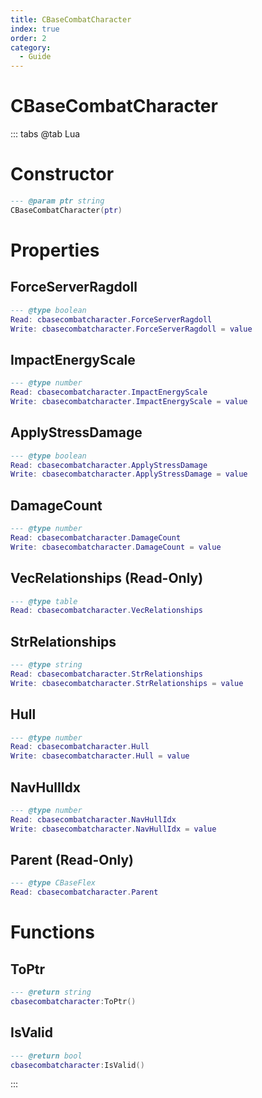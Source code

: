 ```yaml
---
title: CBaseCombatCharacter
index: true
order: 2
category:
  - Guide
---
```


# CBaseCombatCharacter

::: tabs
@tab Lua
# Constructor
```lua
--- @param ptr string
CBaseCombatCharacter(ptr)
```
# Properties
## ForceServerRagdoll 
```lua
--- @type boolean
Read: cbasecombatcharacter.ForceServerRagdoll
Write: cbasecombatcharacter.ForceServerRagdoll = value
```
## ImpactEnergyScale 
```lua
--- @type number
Read: cbasecombatcharacter.ImpactEnergyScale
Write: cbasecombatcharacter.ImpactEnergyScale = value
```
## ApplyStressDamage 
```lua
--- @type boolean
Read: cbasecombatcharacter.ApplyStressDamage
Write: cbasecombatcharacter.ApplyStressDamage = value
```
## DamageCount 
```lua
--- @type number
Read: cbasecombatcharacter.DamageCount
Write: cbasecombatcharacter.DamageCount = value
```
## VecRelationships (Read-Only)
```lua
--- @type table
Read: cbasecombatcharacter.VecRelationships
```
## StrRelationships 
```lua
--- @type string
Read: cbasecombatcharacter.StrRelationships
Write: cbasecombatcharacter.StrRelationships = value
```
## Hull 
```lua
--- @type number
Read: cbasecombatcharacter.Hull
Write: cbasecombatcharacter.Hull = value
```
## NavHullIdx 
```lua
--- @type number
Read: cbasecombatcharacter.NavHullIdx
Write: cbasecombatcharacter.NavHullIdx = value
```
## Parent (Read-Only)
```lua
--- @type CBaseFlex
Read: cbasecombatcharacter.Parent
```
# Functions
## ToPtr
```lua
--- @return string
cbasecombatcharacter:ToPtr()
```
## IsValid
```lua
--- @return bool
cbasecombatcharacter:IsValid()
```

:::